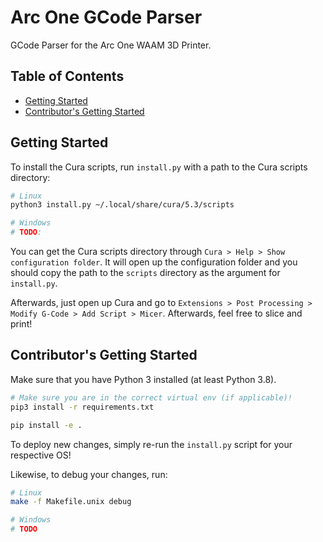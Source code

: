 # Arc One GCode Parser <!-- omit in toc -->

GCode Parser for the Arc One WAAM 3D Printer.

## Table of Contents <!-- omit in toc -->

- [Getting Started](#getting-started)
- [Contributor's Getting Started](#contributors-getting-started)

## Getting Started

To install the Cura scripts, run `install.py` with a path to the Cura scripts directory:

```bash
# Linux
python3 install.py ~/.local/share/cura/5.3/scripts

# Windows
# TODO:
```

You can get the Cura scripts directory through `Cura > Help > Show configuration folder`. It will open up the configuration folder and you should copy the path to the `scripts` directory as the argument for `install.py`.

Afterwards, just open up Cura and go to `Extensions > Post Processing > Modify G-Code > Add Script > Micer`. Afterwards, feel free to slice and print!

## Contributor's Getting Started

Make sure that you have Python 3 installed (at least Python 3.8).

```bash
# Make sure you are in the correct virtual env (if applicable)!
pip3 install -r requirements.txt

pip install -e .
```

To deploy new changes, simply re-run the `install.py` script for your respective OS!

Likewise, to debug your changes, run:

```bash
# Linux
make -f Makefile.unix debug

# Windows
# TODO
```
